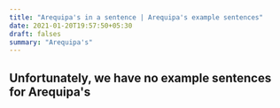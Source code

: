 ```yaml
---
title: "Arequipa's in a sentence | Arequipa's example sentences"
date: 2021-01-20T19:57:50+05:30
draft: falses
summary: "Arequipa's"
---
```

## Unfortunately, we have no example sentences for Arequipa's                 
